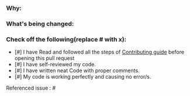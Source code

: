 <!-- Do not delete this template ,edit in this template only --!>

<!--
Thank you for contributing to this project! You must fill out the information below before we can review this pull request. By explaining why you're making a change (or linking to a pull request) and what changes you've made, we can triage your pull request to the best possible team for review.

See our [Contributing.md](/main/CONTRIBUTING.md) for information how to contribute.

Thanks again!
-->

### Why:

<!--Briefly describe why are you opening this pull request -->

### What's being changed:

<!-- Share artifacts of the changes, be they code snippets, GIFs or screenshots; whatever shares the most context. If you made changes to the `content` directory, a table will populate in a comment below with the staging and live article links -->

### Check off the following(replace # with x):

- [#] I have Read and followed all the steps of [Contributing guide](https://github.com/Bhuvnesh875/S.D.E./blob/main/Contributing.md) before opening this pull request
- [#] I have self-reviewed my code.
- [#] I have written neat Code with proper comments.
- [#] My code is working perfectly and causing no error/s.

Referenced issue : #

<!--
- If there's an existing issue for your change, please link to it.
- If there's _not_ an existing issue, please open one first to make it more likely that this update will be accepted. -->
